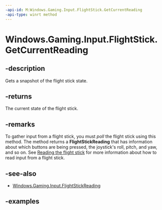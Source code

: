 ```yaml
---
-api-id: M:Windows.Gaming.Input.FlightStick.GetCurrentReading
-api-type: winrt method
---
```


<!-- Method syntax.
public FlightStickReading FlightStick.GetCurrentReading()
-->

# Windows.Gaming.Input.FlightStick.GetCurrentReading


## -description

Gets a snapshot of the flight stick state.

## -returns

The current state of the flight stick.

## -remarks

To gather input from a flight stick, you must *poll* the flight stick using this method. The method returns a **FlightStickReading** that has information about which buttons are being pressed, the joystick's roll, pitch, and yaw, and so on. See [Reading the flight stick](https://docs.microsoft.com/windows/uwp/gaming/flight-stick#reading-the-flight-stick) for more information about how to read input from a flight stick.

## -see-also

* [Windows.Gaming.Input.FlightStickReading](flightstickreading.md)

## -examples


